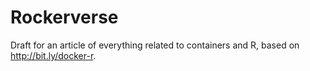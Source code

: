# Rockerverse

Draft for an article of everything related to containers and R, based on http://bit.ly/docker-r.
